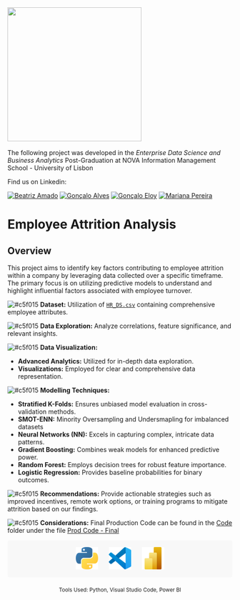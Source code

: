 <img src="https://github.com/AndrePatchy/NOVA-IMS/blob/main/novaimsimage.png?raw=true" width="300" height="300" /> 

The following project was developed in the *Enterprise Data Science and Business Analytics* Post-Graduation at NOVA Information Management School - University of Lisbon

Find us on Linkedin: 

[![Beatriz Amado](https://img.shields.io/badge/Beatriz_Amado-LinkedIn-blue?style=flat&logo=linkedin)](https://www.linkedin.com/in/)
[![Gonçalo Alves](https://img.shields.io/badge/Gon%C3%A7alo_Alves-LinkedIn-blue?style=flat&logo=linkedin)](https://www.linkedin.com/in/goncaloamaralalves/)
[![Gonçalo Eloy](https://img.shields.io/badge/Gon%C3%A7alo_Eloy-LinkedIn-blue?style=flat&logo=linkedin)](https://www.linkedin.com/in/goncaloeloy/)
[![Mariana Pereira](https://img.shields.io/badge/Mariana_Pereira-LinkedIn-blue?style=flat&logo=linkedin)](https://www.linkedin.com/in/)

# Employee Attrition Analysis

## Overview

This project aims to identify key factors contributing to employee attrition within a company by leveraging data collected over a specific timeframe. The primary focus is on utilizing predictive models to understand and highlight influential factors associated with employee turnover.
  
![#c5f015](https://via.placeholder.com/15/c5f015/c5f015.png)  **Dataset:** Utilization of [`HR_DS.csv`](https://raw.githubusercontent.com/beatrizamado/HR-Analysis/main/HR_DS.csv) containing comprehensive employee attributes.    

![#c5f015](https://via.placeholder.com/15/c5f015/c5f015.png)  **Data Exploration:** Analyze correlations, feature significance, and relevant insights.
  
![#c5f015](https://via.placeholder.com/15/c5f015/c5f015.png)  **Data Visualization:**
  - **Advanced Analytics:** Utilized for in-depth data exploration.
  - **Visualizations:** Employed for clear and comprehensive data representation.  
  
![#c5f015](https://via.placeholder.com/15/c5f015/c5f015.png)  **Modelling Techniques:**
  - **Stratified K-Folds:** Ensures unbiased model evaluation in cross-validation methods.
  - **SMOT-ENN:** Minority Oversampling and Undersmapling for imbalanced datasets
  - **Neural Networks (NN):** Excels in capturing complex, intricate data patterns.
  - **Gradient Boosting:** Combines weak models for enhanced predictive power.
  - **Random Forest:** Employs decision trees for robust feature importance.
  - **Logistic Regression:** Provides baseline probabilities for binary outcomes.


![#c5f015](https://via.placeholder.com/15/c5f015/c5f015.png)  **Recommendations:** Provide actionable strategies such as improved incentives, remote work options, or training programs to mitigate attrition based on our findings.  

![#c5f015](https://via.placeholder.com/15/c5f015/c5f015.png)  **Considerations:** Final Production Code can be found in the [Code]([https://github.com/beatrizamado/HR-Analysis/blob/91229409462714ad5d2b9ebf111e42d3476cbcbc/Code/Prod%20Code%20-%20Final.ipynb](https://github.com/beatrizamado/HR-Analysis/tree/91229409462714ad5d2b9ebf111e42d3476cbcbc/Code)) folder under the file  [Prod Code - Final](https://github.com/beatrizamado/HR-Analysis/blob/91229409462714ad5d2b9ebf111e42d3476cbcbc/Code/Prod%20Code%20-%20Final.ipynb)



<div align="center" style="background-color: #f8f8f8; padding: 15px; border-radius: 5px;">
  <img src="Images/Python NBG.png" alt="Python Logo" width="50" style="margin-right: 20px;" />
  <img src="Images/VSC NBG.png" alt="Visual Studio Code Logo" width="50" style="margin-right: 20px;" />
  <img src="Images/Power BI NBG.png" alt="Power BI Logo" width="50" />
</div>
<p align="center">
  <sub>Tools Used: Python, Visual Studio Code, Power BI</sub>
</p>
